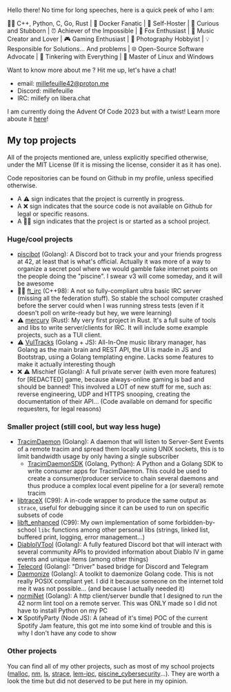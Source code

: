Hello there! 
No time for long speeches, here is a quick peek of who I am:

👨‍💻 C++, Python, C, Go, Rust | 🐋 Docker Fanatic | 🏡 Self-Hoster | 🤔 Curious and Stubborn | ⏰ Achiever of the Impossible | 🦊 Fox Enthusiast | 🎵 Music Creator and Lover | 🎮 Gaming Enthusiast | 📸 Photography Hobbyist | 💡 Responsible for Solutions... And problems | 🌐 Open-Source Software Advocate | 🔧 Tinkering with Everything | 🐧 Master of Linux and Windows

Want to know more about me ? Hit me up, let's have a chat!
- email: millefeuille42@proton.me
- Discord: millefeuille
- IRC: millefy on libera.chat

I am currently doing the Advent Of Code 2023 but with a twist! Learn more aboute it [here](https://github.com/Millefeuille42/advent_of_code_2023)!

## My top projects
All of the projects mentioned are, unless explicitly specified otherwise, under the MIT License (If it is missing the license, consider it as it has one).

Code repositories can be found on Github in my profile, unless specified otherwise.

- A :warning: sign indicates that the project is currently in progress.
- A ❌ sign indicates that the source code is not available on Github for legal or specific reasons.
- A 🧑‍🎓 sign indicates that the project is or started as a school project.

### Huge/cool projects
- [piscibot](https://github.com/Millefeuille42/piscibotReloaded) (Golang): A Discord bot to track your and your friends progress at 42, at least that is what's official. Actually it was more of a way to organize a secret pool where we would gamble fake internet points on the people doing the "piscine". I swear v3 will come someday, and it will be awesome
- 🧑‍🎓 [ft_irc](https://github.com/Millefeuille42/ft_irc) (C++98): A not so fully-compliant ultra basic IRC server (missing all the federation stuff). So stable the school computer crashed before the server could when I was running stress tests (even if it doesn't poll on write-ready but hey, we were learning)
- :warning: [mercury](https://github.com/Millefeuille42/mercury) (Rust): My very first project in Rust. It's a full suite of tools and libs to write server/clients for IRC. It will include some example projects, such as a TUI client.
- :warning: [VulTracks](https://github.com/Millefeuille42/VulTracks) (Golang + JS): All-In-One music library manager, has Golang as the main brain and REST API, the UI is made in JS and Bootstrap, using a Golang templating engine. Lacks some features to make it actually interesting though
- ❌ :warning: Mischief (Golang): A full private server (with even more features) for [REDACTED] game, because always-online gaming is bad and should be banned! This involved a LOT of new stuff for me, such as: reverse engineering, UDP and HTTPS snooping, creating the documentation of their API...  (Code available on demand for specific requesters, for legal reasons)

### Smaller project (still cool, but way less huge)
- [TracimDaemon](https://github.com/Millefeuille42/TracimDaemon) (Golang): A daemon that will listen to Server-Sent Events of a remote tracim and spread them locally using UNIX sockets, this is to limit bandwidth usage by only having a single subscriber
	- [TracimDaemonSDK](https://github.com/Millefeuille42/TracimDaemon_QuickStart) (Golang, Python): A Python and a Golang SDK to write consumer apps for TracimDaemon. This could be used to create a consumer/producer service to chain several daemons and thus produce a complex local event pipeline for a (or several) remote tracim
- [libtraceX](https://github.com/Millefeuille42/libtraceX) (C99): A in-code wrapper to produce the same output as `strace`, useful for debugging since it can be used to run on specific subsets of code
- [libft_enhanced](https://github.com/Millefeuille42/libft_enhanced) (C99): My own implementation of some forbidden-by-school `libc` functions among other personal libs (strings, linked list, buffered print, logging, error management...)
- [DiabloIVTool](https://github.com/Millefeuille42/DiabloIVTool) (Golang): A fully featured Discord bot that will interact with several community APIs to provided information about Diablo IV in game events and unique items (among other things)
- [Telecord](https://github.com/Millefeuille42/TeleCord) (Golang): "Driver" based bridge for Discord and Telegram
- [Daemonize](https://github.com/Millefeuille42/Daemonize) (Golang): A toolkit to daemonize Golang code. This is not really POSIX compliant yet. I did it because someone on the internet told me it was not possible... (and because I actually needed it)
- [normiNet](https://github.com/Millefeuille42/normiNet) (Golang): A http client/server bundle that I designed to run the 42 norm lint tool on a remote server. This was ONLY made so I did not have to install Python on my PC
- ❌ SpotifyParty (Node JS): A (ahead of it's time) POC of the current Spotify Jam feature, this got me into some kind of trouble and this is why I don't have any code to show 

### Other projects
You can find all of my other projects, such as most of my school projects ([malloc](https://github.com/Millefeuille42/ft_malloc), [nm](https://github.com/Millefeuille42/ft_nm), [ls](https://github.com/Millefeuille42/ft_ls), [strace](https://github.com/Millefeuille42/ft_strace), [lem-ipc](https://github.com/Millefeuille42/lem-ipc), [piscine_cybersecurity](https://github.com/Millefeuille42/Piscine_Cybersecurity)...). They are worth a look the time but did not deserved to be put here in my opinion.
